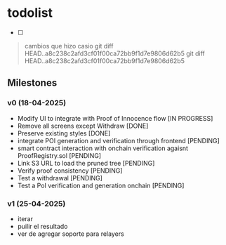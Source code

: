 # todolist


- [ ] 

> cambios que hizo casio
> git diff HEAD..a8c238c2afd3cf01f00ca72bb9f1d7e9806d62b5
git diff HEAD..a8c238c2afd3cf01f00ca72bb9f1d7e9806d62b5

## Milestones
### v0 (18-04-2025)
- Modify UI to integrate with Proof of Innocence flow [IN PROGRESS]
- Remove all screens except Withdraw [DONE]
- Preserve existing styles [DONE]
- integrate POI generation and verification through frontend [PENDING]
- smart contract interaction with onchain verification agaisnt ProofRegistry.sol [PENDING]
- Link S3 URL to load the pruned tree [PENDING]
- Verify proof consistency [PENDING]
- Test a withdrawal [PENDING]
- Test a PoI verification and generation onchain [PENDING]

### v1 (25-04-2025)
- iterar
- puilir el resultado
- ver de agregar soporte para relayers
